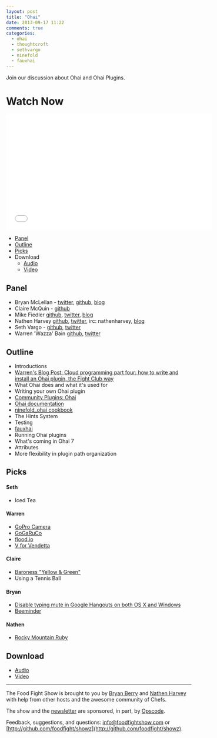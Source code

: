 ```yaml
---
layout: post
title: "Ohai"
date: 2013-09-17 11:22
comments: true
categories: 
  - ohai
  - thoughtcroft
  - sethvargo
  - ninefold
  - fauxhai
---
```


Join our discussion about Ohai and Ohai Plugins.

# Watch Now

<iframe width="560" height="315" src="//www.youtube.com/embed/g-q-P2z87zg?list=UUjcxay9M63Ci4CmFF9KO3jw" frameborder="0" allowfullscreen></iframe>

* [Panel](http://foodfightshow.org/2013/09/ohai.html#panel)
* [Outline](http://foodfightshow.org/2013/09/ohai.html#outline)
* [Picks](http://foodfightshow.org/2013/09/ohai.html#picks)
* Download
  * [Audio](http://traffic.libsyn.com/foodfight/FoodFightShow-62-Ohai.mp3)
  * [Video](http://www.youtube.com/watch?v=g-q-P2z87zg)

Panel<a name="panel"></a>
-------------

* Bryan McLellan - [twitter](https://twitter.com/btmspox), [github](https://github.com/btm), [blog](http://loftninjas.org/)
* Claire McQuin - [github](https://github.com/mcquin)
* Mike Fiedler [github](http://github.com/miketheman), [twitter](http://twitter.com/mikefiedler), [blog](http://www.miketheman.net)
* Nathen Harvey [github](http://github.com/nathenharvey), [twitter](http://twitter.com/nathenharvey), irc: nathenharvey, [blog](http://nathenharvey.com)
* Seth Vargo - [github](http://github.com/sethvargo), [twitter](https://twitter.com/sethvargo)
* Warren 'Wazza' Bain [github](http://github.com/thoughtcroft), [twitter](https://twitter.com/thoughtcroft)

Outline<a name="outline"></a>
-------
* Introductions
* [Warren's Blog Post: Cloud programming part four: how to write and install an Ohai plugin, the Fight Club way](http://webcache.googleusercontent.com/search?q=cache:U9EvlCf34iQJ:buff.ly/13K7jyb+&cd=1&hl=en&ct=clnk&gl=us)
* What Ohai does and what it's used for
* Writing your own Ohai plugin
* [Community Plugins: Ohai](http://docs.opscode.com/community_plugin_ohai.html)
* [Ohai documentation](http://docs.opscode.com/ohai.html)
* [ninefold_ohai cookbook](https://github.com/ninefold/chef-ninefold-ohai)
* The Hints System
* Testing
* [fauxhai](https://github.com/customink/fauxhai)
* Running Ohai plugins
* What's coming in Ohai 7
* Attributes
* More flexibility in plugin path organization

Picks<a name="picks"></a>
-----
#### Seth

* Iced Tea

#### Warren

* [GoPro Camera](http://gopro.com/)
* [GoGaRuCo](http://gogaruco.com/)
* [flood.io](https://flood.io/)
* [V for Vendetta](http://www.imdb.com/title/tt0434409/)

#### Claire

* [Baroness "Yellow & Green"](http://baroness.bandcamp.com/album/yellow-green)
* Using a Tennis Ball

#### Bryan

* [Disable typing mute in Google Hangouts on both OS X and Windows](https://plus.google.com/113194239234001586097/posts/MZna2qrTBfm)
* [Beeminder](https://www.beeminder.com/)

#### Nathen

* [Rocky Mountain Ruby](http://rockymtnruby.com/)

Download
--------
* [Audio](http://traffic.libsyn.com/foodfight/FoodFightShow-62-Ohai.mp3)
* [Video](http://www.youtube.com/watch?v=g-q-P2z87zg)

<hr />

The Food Fight Show is brought to you by [Bryan Berry](https://twitter.com/bryanwb) and [Nathen Harvey](https://twitter.com/nathenharvey) with help from other hosts and the awesome community of Chefs.

The show and the [newsletter](http://us6.campaign-archive2.com/home/?u=7d43a288e882a145b7e99c650&id=ad8186466d) are sponsored, in part, by [Opscode](http://www.opscode.com).

Feedback, suggestions, and questions:  [info@foodfightshow.com](mailto:info@foodfightshow.com) or  [http://github.com/foodfight/showz](http://github.com/foodfight/showz).

